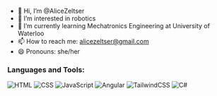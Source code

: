 - 👋 Hi, I’m @AliceZeltser
- 👀 I’m interested in robotics
- 🌱 I’m currently learning Mechatronics Engineering at University of Waterloo
- 📫 How to reach me: alicezeltser@gmail.com
- 😄 Pronouns: she/her

<h3>Languages and Tools:</h3>

![HTML](https://img.shields.io/badge/HTML5-E34F26?style=for-the-badge&logo=html5&logoColor=white)
![CSS](https://img.shields.io/badge/CSS3-1572B6?style=for-the-badge&logo=css3&logoColor=white)
![JavaScript](https://img.shields.io/badge/JavaScript-F7DF1E?style=for-the-badge&logo=javascript&logoColor=black)
![Angular](https://img.shields.io/badge/Angular-DD0031?style=for-the-badge&logo=angular&logoColor=white)
![TailwindCSS](https://img.shields.io/badge/Tailwind_CSS-38B2AC?style=for-the-badge&logo=tailwind-css&logoColor=white)
![C#](https://img.shields.io/badge/C%23-239120?style=for-the-badge&logo=c-sharp&logoColor=white)

<!---
AliceZeltser/AliceZeltser is a ✨ special ✨ repository because its `README.md` (this file) appears on your GitHub profile.
You can click the Preview link to take a look at your changes.
--->
